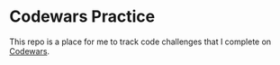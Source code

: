 # Codewars Practice

This repo is a place for me to track code challenges that I complete on [Codewars](https://www.codewars.com).
